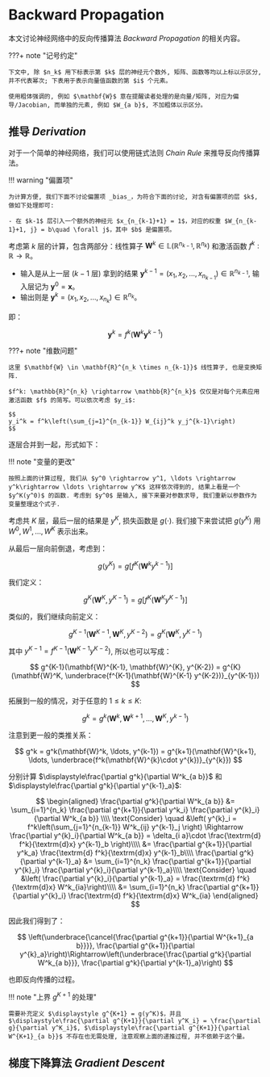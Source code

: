 # Backward Propagation

本文讨论神经网络中的反向传播算法 _Backward Propagation_ 的相关内容。

???+ note "记号约定"

    下文中, 除 $n_k$ 用下标表示第 $k$ 层的神经元个数外, 矩阵、函数等均以上标以示区分, 并不代表幂次; 下表用于表示向量值函数的第 $i$ 个元素。

    使用粗体强调的, 例如 $\mathbf{W}$ 意在提醒读者处理的是向量/矩阵, 对应为偏导/Jacobian, 而单独的元素, 例如 $W_{a b}$, 不加粗体以示区分。

## 推导 _Derivation_

对于一个简单的神经网络，我们可以使用链式法则 _Chain Rule_ 来推导反向传播算法。

!!! warning "偏置项"

    为计算方便, 我们下面不讨论偏置项 _bias_，为符合下面的讨论, 对含有偏置项的层 $k$, 做如下处理即可:

    - 在 $k-1$ 层引入一个额外的神经元 $x_{n_{k-1}+1} = 1$，对应的权重 $W_{n_{k-1}+1, j} = b\quad \forall j$，其中 $b$ 是偏置项。

考虑第 $k$ 层的计算，包含两部分：线性算子 $\mathbf{W}^k \in \mathbb{L}\left(\mathbb{R}^{n_{k-1}}, \mathbb{R}^{n_k}\right)$ 和激活函数 $f^k: \mathbb{R}\rightarrow \mathbb{R}$。

-   输入是从上一层 ($k-1$ 层) 拿到的结果 $\mathbf{y}^{k-1} = (x_1, x_2, \ldots, x_{n_{k-1}}) \in \mathbb{R}^{n_{k-1}}$, 输入层记为 $\mathbf{y}^0=\mathbf{x}$。
-   输出则是 $\mathbf{y}^k = (x_1, x_2, \ldots, x_{n_k}) \in \mathbb{R}^{n_k}$。

即：

$$
\mathbf{y}^k = f^k\left(\mathbf{W}^k \mathbf{y}^{k-1}\right)
$$

???+ note "维数问题"

    这里 $\mathbf{W} \in \mathbf{R}^{n_k \times n_{k-1}}$ 线性算子, 也是变换矩阵.

    $f^k: \mathbb{R}^{n_k} \rightarrow \mathbb{R}^{n_k}$ 仅仅是对每个元素应用激活函数 $f$ 的简写。可以依次考虑 $y_i$:

    $$
    y_i^k = f^k\left(\sum_{j=1}^{n_{k-1}} W_{ij}^k y_j^{k-1}\right)
    $$

逐层合并到一起，形式如下：

!!! note "变量的更改"

    按照上面的计算过程, 我们从 $y^0 \rightarrow y^1, \ldots \rightarrow y^k\rightarrow \ldots \rightarrow y^K$ 这样依次得到的, 结果上看是一个 $y^K(y^0)$ 的函数. 考虑到 $y^0$ 是输入, 接下来要对参数求导, 我们重新以参数作为变量整理这个式子.

考虑共 $K$ 层，最后一层的结果是 $y^K$, 损失函数是 $g(\cdot)$. 我们接下来尝试把 $g(y^K)$ 用 $W^0, W^1, \ldots, W^K$ 表示出来。

从最后一层向前倒退，考虑到：

$$
g(y^K) = g\left[f^K\left(\mathbf{W}^k y^{k-1}\right)\right]
$$

我们定义：

$$
g^{K}(\mathbf{W}^K, y^{K-1}) = g\left[f^K\left(\mathbf{W}^K y^{K-1}\right)\right]
$$

类似的，我们继续向前定义：

$$
g^{K-1}(\mathbf{W}^{K-1}, \mathbf{W}^{K}, y^{K-2}) = g^{K}(\mathbf{W}^K, y^{K-1})
$$

其中 $y^{K-1}=f^{K-1}\left(\mathbf{W}^{K-1} y^{K-2}\right)$, 所以也可以写成：

$$
g^{K-1}(\mathbf{W}^{K-1}, \mathbf{W}^{K}, y^{K-2}) = g^{K}(\mathbf{W}^K, \underbrace{f^{K-1}(\mathbf{W}^{K-1} y^{K-2})}_{y^{K-1}})
$$

拓展到一般的情况，对于任意的 $1\leq k\leq K$:

$$
g^k = g^k(\mathbf{W}^k, \mathbf{W}^{k+1}, \ldots, \mathbf{W}^{K}, y^{k-1})
$$

注意到更一般的类推关系：

$$
g^k = g^k(\mathbf{W}^k, \ldots, y^{k-1}) = g^{k+1}(\mathbf{W}^{k+1}, \ldots, \underbrace{f^k(\mathbf{W}^{k}\cdot y^{k})}_{y^{k}})
$$

分别计算 $\displaystyle\frac{\partial g^k}{\partial W^k_{a b}}$ 和 $\displaystyle\frac{\partial g^k}{\partial y^{k-1}_a}$:

$$
\begin{aligned}
\frac{\partial g^k}{\partial W^k_{a b}} &= \sum_{i=1}^{n_k} \frac{\partial g^{k+1}}{\partial y^k_i} \frac{\partial y^{k}_i}{\partial W^k_{a b}} \\\\
\text{Consider} \quad &\left(
    y^{k}_i = f^k\left(\sum_{j=1}^{n_{k-1}} W^k_{ij} y^{k-1}_j
\right) \Rightarrow \frac{\partial y^{k}_i}{\partial W^k_{a b}} = \delta_{i a}\cdot \frac{\textrm{d} f^k}{\textrm{d}x} y^{k-1}_b \right)\\\\
&= \frac{\partial g^{k+1}}{\partial y^k_a} \frac{\textrm{d} f^k}{\textrm{d}x} y^{k-1}_b\\\\
\frac{\partial g^k}{\partial y^{k-1}_a} &= \sum_{i=1}^{n_k} \frac{\partial g^{k+1}}{\partial y^{k}_i} \frac{\partial y^{k}_i}{\partial y^{k-1}_a}\\\\
\text{Consider} \quad &\left(
    \frac{\partial y^{k}_i}{\partial y^{k-1}_a} = \frac{\textrm{d} f^k}{\textrm{d}x} W^k_{ia}\right)\\\\
&= \sum_{i=1}^{n_k} \frac{\partial g^{k+1}}{\partial y^{k}_i} \frac{\textrm{d} f^k}{\textrm{d}x} W^k_{ia}
\end{aligned}
$$

因此我们得到了：

$$
\left(\underbrace{\cancel{\frac{\partial g^{k+1}}{\partial W^{k+1}_{a b}}}}, \frac{\partial g^{k+1}}{\partial y^{k}_a}\right)\Rightarrow\left(\underbrace{\frac{\partial g^k}{\partial W^k_{a b}}}, \frac{\partial g^k}{\partial y^{k-1}_a}\right)
$$

也即反向传播的过程。

!!! note "上界 $g^{K+1}$ 的处理"

    需要补充定义 $\displaystyle g^{K+1} = g(y^K)$，并且 $\displaystyle\frac{\partial g^{K+1}}{\partial y^K_i} = \frac{\partial g}{\partial y^K_i}$, $\displaystyle\frac{\partial g^{K+1}}{\partial W^{K+1}_{a b}}$ 不存在也无需处理, 注意观察上面的递推过程, 并不依赖于这个量。

## 梯度下降算法 _Gradient Descent_

